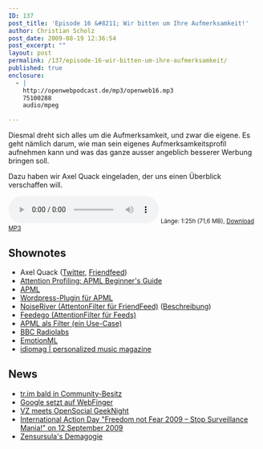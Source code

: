 ```yaml
---
ID: 137
post_title: 'Episode 16 &#8211; Wir bitten um Ihre Aufmerksamkeit!'
author: Christian Scholz
post_date: 2009-08-19 12:36:54
post_excerpt: ""
layout: post
permalink: /137/episode-16-wir-bitten-um-ihre-aufmerksamkeit/
published: true
enclosure:
  - |
    http://openwebpodcast.de/mp3/openweb16.mp3
    75100288
    audio/mpeg

---
```

Diesmal dreht sich alles um die Aufmerksamkeit, und zwar die eigene. Es geht nämlich darum, wie man sein eigenes Aufmerksamkeitsprofil aufnehmen kann und was das ganze ausser angeblich besserer Werbung bringen soll.

Dazu haben wir Axel Quack eingeladen, der uns einen Überblick verschaffen will.

<audio controls>
  <source src="http://openwebpodcast.de/mp3/openweb16.mp3" type="audio/mpeg">
  Ihr Browser unterstützt diesen Audio-Player nicht.
</audio>
<small>Länge: 1:25h (71,6 MB), <a href="http://openwebpodcast.de/mp3/openweb16.mp3">Download MP3</a></small>

## Shownotes

*   Axel Quack ([Twitter](http://twitter.com/guttertec), [Friendfeed](http://friendfeed.com/guttertec))
*   [Attention Profiling: APML Beginner's Guide](http://www.masternewmedia.org/online_marketing/attention-profiling-apml/apml-beginners-guide-attention-profile-20071113.htm)
*   [APML](http://apml.org)
*   [Wordpress-Plugin für APML](http://wordpress.org/extend/plugins/apml/)
*   [NoiseRiver (AttentonFilter für FriendFeed)](http://www.noiseriver.com/) ([Beschreibung](http://notizblog.org/2008/06/29/ist-noiseriver-das-mittel-gegen-den-laerm/))
*   [Feedego (AttentionFilter für Feeds)](http://feedego.com/)
*   [APML als Filter (ein Use-Case)](http://notizblog.org/2008/05/09/apml-als-filter-ein-use-case/)
*   [BBC Radiolabs](http://www.bbc.co.uk/blogs/radiolabs/2008/01/apml_isnt_just_for_humans.shtml)
*   [EmotionML](http://www.w3.org/2005/Incubator/emotion/XGR-emotionml-20081120/)
*   [idiomag | personalized music magazine](http://www.idiomag.com/)

## News

*   [tr.im bald in Community-Besitz](http://blog.tr.im/post/165049236/tr-im-to-be-community-owned)
*   [Google setzt auf WebFinger](http://www.techcrunch.com/2009/08/14/google-points-at-webfinger-your-gmail-address-could-soon-be-your-id/)
*   [VZ meets OpenSocial GeekNight](http://www.meinvz.net/Profile/156d91d18ad7bc6b)
*   [International Action Day "Freedom not Fear 2009 – Stop Surveillance Mania!" on 12 September 2009](http://www.vorratsdatenspeicherung.de/content/view/304/153/)
*   [Zensursula's Demagogie](http://netzpolitik.org/2009/die-demagogie-der-zensursula/)
